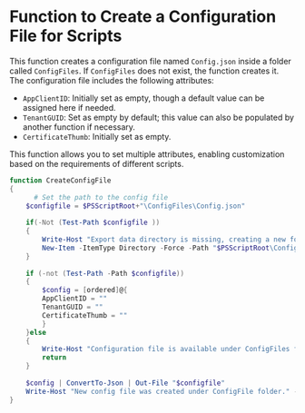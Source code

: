 # Function to Create a Configuration File for Scripts

This function creates a configuration file named `Config.json` inside a folder called `ConfigFiles`. If `ConfigFiles` does not exist, the function creates it. The configuration file includes the following attributes:
- `AppClientID`: Initially set as empty, though a default value can be assigned here if needed.
- `TenantGUID`: Set as empty by default; this value can also be populated by another function if necessary.
- `CertificateThumb`: Initially set as empty.

This function allows you to set multiple attributes, enabling customization based on the requirements of different scripts.

```powershell
function CreateConfigFile
{
	  # Set the path to the config file
    $configfile = $PSScriptRoot+"\ConfigFiles\Config.json"
	
	if(-Not (Test-Path $configfile ))
	{
		Write-Host "Export data directory is missing, creating a new folder called ConfigFiles"
		New-Item -ItemType Directory -Force -Path "$PSScriptRoot\ConfigFiles" | Out-Null
	}
	
	if (-not (Test-Path -Path $configfile))
    {
		$config = [ordered]@{
		AppClientID = ""
		TenantGUID = ""
		CertificateThumb = ""
		}
    }else
	{
		Write-Host "Configuration file is available under ConfigFiles folder"
		return
	}
	
	$config | ConvertTo-Json | Out-File "$configfile"
    Write-Host "New config file was created under ConfigFile folder." -ForegroundColor Yellow
}
```
<br><br>
